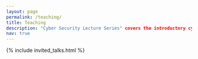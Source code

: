 ```yaml
---
layout: page
permalink: /teaching/
title: Teaching
description: "Cyber Security Lecture Series" covers the introductory cybersecurity topics I've curated as part of the CSETT.
nav: true
---
```



{% include invited_talks.html %}
